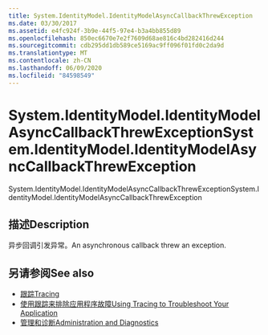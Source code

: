 ```yaml
---
title: System.IdentityModel.IdentityModelAsyncCallbackThrewException
ms.date: 03/30/2017
ms.assetid: e4fc924f-3b9e-44f5-97e4-b3a4bb855d89
ms.openlocfilehash: 850ec6670e7e2f7609d68ae816c4bd282416d244
ms.sourcegitcommit: cdb295dd1db589ce5169ac9ff096f01fd0c2da9d
ms.translationtype: MT
ms.contentlocale: zh-CN
ms.lasthandoff: 06/09/2020
ms.locfileid: "84598549"
---
```

# <a name="systemidentitymodelidentitymodelasynccallbackthrewexception"></a><span data-ttu-id="94c35-102">System.IdentityModel.IdentityModelAsyncCallbackThrewException</span><span class="sxs-lookup"><span data-stu-id="94c35-102">System.IdentityModel.IdentityModelAsyncCallbackThrewException</span></span>
<span data-ttu-id="94c35-103">System.IdentityModel.IdentityModelAsyncCallbackThrewException</span><span class="sxs-lookup"><span data-stu-id="94c35-103">System.IdentityModel.IdentityModelAsyncCallbackThrewException</span></span>  
  
## <a name="description"></a><span data-ttu-id="94c35-104">描述</span><span class="sxs-lookup"><span data-stu-id="94c35-104">Description</span></span>  
 <span data-ttu-id="94c35-105">异步回调引发异常。</span><span class="sxs-lookup"><span data-stu-id="94c35-105">An asynchronous callback threw an exception.</span></span>  
  
## <a name="see-also"></a><span data-ttu-id="94c35-106">另请参阅</span><span class="sxs-lookup"><span data-stu-id="94c35-106">See also</span></span>

- [<span data-ttu-id="94c35-107">跟踪</span><span class="sxs-lookup"><span data-stu-id="94c35-107">Tracing</span></span>](index.md)
- [<span data-ttu-id="94c35-108">使用跟踪来排除应用程序故障</span><span class="sxs-lookup"><span data-stu-id="94c35-108">Using Tracing to Troubleshoot Your Application</span></span>](using-tracing-to-troubleshoot-your-application.md)
- [<span data-ttu-id="94c35-109">管理和诊断</span><span class="sxs-lookup"><span data-stu-id="94c35-109">Administration and Diagnostics</span></span>](../index.md)
